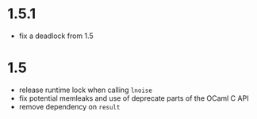 # 1.5.1

- fix a deadlock from 1.5

# 1.5

- release runtime lock when calling `lnoise`
- fix potential memleaks and use of deprecate parts of
    the OCaml C API
- remove dependency on `result`
